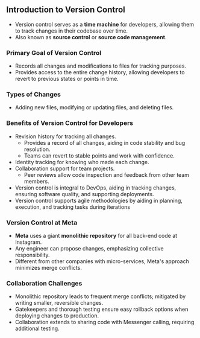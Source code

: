```table-of-contents
```
## Introduction to Version Control

- Version control serves as a **time machine** for developers, allowing them to track changes in their codebase over time.
- Also known as **source control** or **source code management**.

### Primary Goal of Version Control

   - Records all changes and modifications to files for tracking purposes.
   - Provides access to the entire change history, allowing developers to revert to previous states or points in time.

### Types of Changes

   - Adding new files, modifying or updating files, and deleting files.

### Benefits of Version Control for Developers

   - Revision history for tracking all changes.
	   - Provides a record of all changes, aiding in code stability and bug resolution.
	   - Teams can revert to stable points and work with confidence.
   - Identity tracking for knowing who made each change.
   - Collaboration support for team projects.
	   - Peer reviews allow code inspection and feedback from other team members.
   - Version control is integral to DevOps, aiding in tracking changes, ensuring software quality, and supporting deployments.
   - Version control supports agile methodologies by aiding in planning, execution, and tracking tasks during iterations

### Version Control at Meta

- **Meta** uses a giant **monolithic repository** for all back-end code at Instagram.
- Any engineer can propose changes, emphasizing collective responsibility.
- Different from other companies with micro-services, Meta's approach minimizes merge conflicts.

### Collaboration Challenges

- Monolithic repository leads to frequent merge conflicts; mitigated by writing smaller, reversible changes.
- Gatekeepers and thorough testing ensure easy rollback options when deploying changes to production.
- Collaboration extends to sharing code with Messenger calling, requiring additional testing.